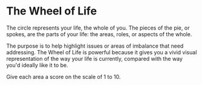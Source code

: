 # The Wheel of Life
 
The circle represents your life, the whole of you. The pieces of the pie, or spokes, are the parts of your life: the areas, roles, or aspects of the whole.  

The purpose is to help highlight issues or areas of imbalance that need addressing. The Wheel of Life is powerful because it gives you a vivid visual representation of the way your life is currently, compared with the way you'd ideally like it to be. 

Give each area a score on the scale of 1 to 10.
